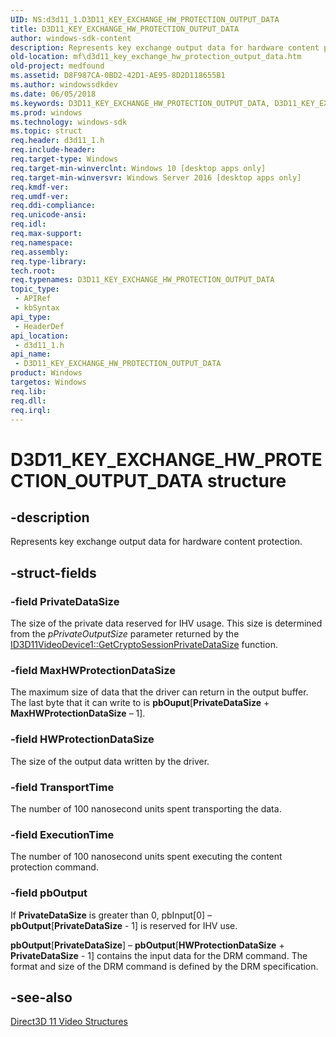 ```yaml
---
UID: NS:d3d11_1.D3D11_KEY_EXCHANGE_HW_PROTECTION_OUTPUT_DATA
title: D3D11_KEY_EXCHANGE_HW_PROTECTION_OUTPUT_DATA
author: windows-sdk-content
description: Represents key exchange output data for hardware content protection.
old-location: mf\d3d11_key_exchange_hw_protection_output_data.htm
old-project: medfound
ms.assetid: D8F987CA-0BD2-42D1-AE95-8D2D118655B1
ms.author: windowssdkdev
ms.date: 06/05/2018
ms.keywords: D3D11_KEY_EXCHANGE_HW_PROTECTION_OUTPUT_DATA, D3D11_KEY_EXCHANGE_HW_PROTECTION_OUTPUT_DATA structure [Media Foundation], d3d11_1/D3D11_KEY_EXCHANGE_HW_PROTECTION_OUTPUT_DATA, mf.d3d11_key_exchange_hw_protection_output_data
ms.prod: windows
ms.technology: windows-sdk
ms.topic: struct
req.header: d3d11_1.h
req.include-header: 
req.target-type: Windows
req.target-min-winverclnt: Windows 10 [desktop apps only]
req.target-min-winversvr: Windows Server 2016 [desktop apps only]
req.kmdf-ver: 
req.umdf-ver: 
req.ddi-compliance: 
req.unicode-ansi: 
req.idl: 
req.max-support: 
req.namespace: 
req.assembly: 
req.type-library: 
tech.root: 
req.typenames: D3D11_KEY_EXCHANGE_HW_PROTECTION_OUTPUT_DATA
topic_type:
 - APIRef
 - kbSyntax
api_type:
 - HeaderDef
api_location:
 - d3d11_1.h
api_name:
 - D3D11_KEY_EXCHANGE_HW_PROTECTION_OUTPUT_DATA
product: Windows
targetos: Windows
req.lib: 
req.dll: 
req.irql: 
---
```


# D3D11_KEY_EXCHANGE_HW_PROTECTION_OUTPUT_DATA structure


## -description


Represents key exchange output data for hardware content protection.


## -struct-fields




### -field PrivateDataSize

The size of the private data reserved for IHV usage. This size is determined from the <i>pPrivateOutputSize</i> parameter returned by the <a href="https://msdn.microsoft.com/3F973DA0-F722-4EC2-A578-F01B6999F16B">ID3D11VideoDevice1::GetCryptoSessionPrivateDataSize</a> function.


### -field MaxHWProtectionDataSize

The maximum size of data that the driver can return in the output buffer. The last byte that it can write to is <b>pbOuput</b>[<b>PrivateDataSize</b> + <b>MaxHWProtectionDataSize</b> – 1].


### -field HWProtectionDataSize

The size of the output data written by the driver.


### -field TransportTime

The number of 100 nanosecond units spent transporting the data.


### -field ExecutionTime

The number of 100 nanosecond units spent executing the content protection command.


### -field pbOutput

If <b>PrivateDataSize</b> is greater than 0,  pbInput[0] – <b>pbOutput</b>[<b>PrivateDataSize</b> - 1] is reserved for IHV use.

<b>pbOutput</b>[<b>PrivateDataSize</b>] – <b>pbOutput</b>[<b>HWProtectionDataSize</b> + <b>PrivateDataSize</b> - 1] contains the input data for the DRM command. The format and size of the DRM command is defined by the DRM specification.


## -see-also




<a href="https://msdn.microsoft.com/416159A4-F50E-4027-9367-727BA81D2A21">Direct3D 11 Video Structures</a>
 

 

